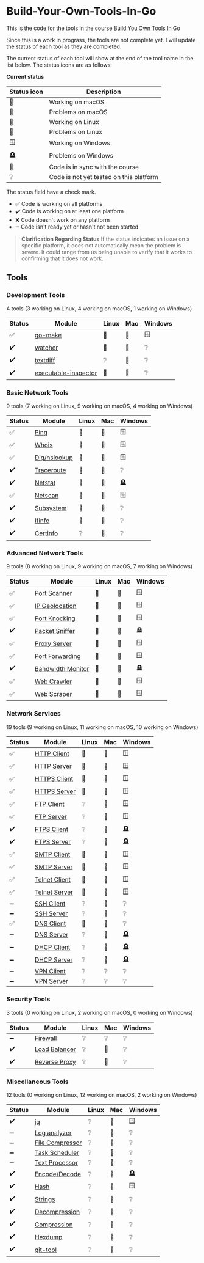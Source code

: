 # Build-Your-Own-Tools-In-Go

This is the code for the tools in the course [Build You Own Tools In Go](https://codedeviate.github.io/aicollection/go-build-your-own-tools.html)

Since this is a work in prograss, the tools are not complete yet. I will update the status of each tool as they are completed.

The current status of each tool will show at the end of the tool name in the list below. The status icons are as follows:

**Current status**

| Status icon     | Description                             |
| --------------- | --------------------------------------- |
| :green_apple:   | Working on macOS                        |
| :apple:         | Problems on macOS                       |
| :penguin:       | Working on Linux                        |
| :chicken:       | Problems on Linux                       |
| :window:        | Working on Windows                      |
| :headstone:     | Problems on Windows                     |
| :link:          | Code is in sync with the course         |
| :grey_question: | Code is not yet tested on this platform |

The status field have a check mark.
- :white_check_mark: Code is working on all platforms
- :heavy_check_mark: Code is working on at least one platform
- :x: Code doesn't work on any platform
- :heavy_minus_sign: Code isn't ready yet or hasn't not been started

> **Clarification Regarding Status**
> If the status indicates an issue on a specific platform, it does not automatically mean the problem is severe. It could range from us being unable to verify that it works to confirming that it does not work.


## Tools

### Development Tools

4 tools (3 working on Linux, 4 working on macOS, 1 working on Windows)

| Status             | Module                                         | Linux           | Mac           | Windows         |
|--------------------|------------------------------------------------|-----------------|---------------|-----------------|
| :white_check_mark: | [go-make](./go-make)                           | :penguin:       | :green_apple: | :window:        |
| :heavy_check_mark: | [watcher](./watcher)                           | :penguin:       | :green_apple: | :grey_question: |
| :heavy_check_mark: | [textdiff](./textdiff)                         | :grey_question: | :green_apple: | :grey_question: |
| :heavy_check_mark: | [executable-inspector](./executable-inspector) | :penguin:       | :green_apple: | :grey_question: |

### Basic Network Tools

9 tools (7 working on Linux, 9 working on macOS, 4 working on Windows)

| Status             | Module                      | Linux           | Mac           | Windows         |
|--------------------|-----------------------------|-----------------|---------------|-----------------|
| :white_check_mark: | [Ping](./ping)              | :penguin:       | :green_apple: | :window:        |
| :white_check_mark: | [Whois](./whois)            | :penguin:       | :green_apple: | :window:        |
| :white_check_mark: | [Dig/nslookup](./dnslookup) | :penguin:       | :green_apple: | :window:        |
| :heavy_check_mark: | [Traceroute](./traceroute)  | :chicken:       | :green_apple: | :grey_question: |
| :heavy_check_mark: | [Netstat](./netstat)        | :penguin:       | :green_apple: | :headstone:     |
| :white_check_mark: | [Netscan](./netscan)        | :penguin:       | :green_apple: | :window:        |
| :heavy_check_mark: | [Subsystem](./subsystem)    | :penguin:       | :green_apple: | :grey_question: |
| :heavy_check_mark: | [Ifinfo](./ifinfo)          | :penguin:       | :green_apple: | :grey_question: |
| :heavy_check_mark: | [Certinfo](./certinfo)      | :grey_question: | :green_apple: | :grey_question: |

### Advanced Network Tools

9 tools (8 working on Linux, 9 working on macOS, 7 working on Windows)

| Status             | Module                                  | Linux     | Mac           | Windows     |
|--------------------|-----------------------------------------|-----------|---------------|-------------|
| :white_check_mark: | [Port Scanner](./portscanner)           | :penguin: | :green_apple: | :window:    |
| :white_check_mark: | [IP Geolocation](./ipgeolocation)       | :penguin: | :green_apple: | :window:    |
| :white_check_mark: | [Port Knocking](./portknocking)         | :penguin: | :green_apple: | :window:    |
| :heavy_check_mark: | [Packet Sniffer](./packetsniffer)       | :penguin: | :green_apple: | :headstone: |
| :white_check_mark: | [Proxy Server](./proxyserver)           | :penguin: | :green_apple: | :window:    |
| :white_check_mark: | [Port Forwarding](./portforwarding)     | :penguin: | :green_apple: | :window:    |
| :heavy_check_mark: | [Bandwidth Monitor](./bandwidthmonitor) | :chicken: | :green_apple: | :headstone: |
| :white_check_mark: | [Web Crawler](./webcrawler)             | :penguin: | :green_apple: | :window:    |
| :white_check_mark: | [Web Scraper](./webscraper)             | :penguin: | :green_apple: | :window:    |

### Network Services

19 tools (9 working on Linux, 11 working on macOS, 10 working on Windows)

| Status             | Module                          | Linux           | Mac             | Windows         |
|--------------------|---------------------------------|-----------------|-----------------|-----------------|
| :white_check_mark: | [HTTP Client](./httpclient)     | :penguin:       | :green_apple:   | :window:        |
| :white_check_mark: | [HTTP Server](./httpserver)     | :penguin:       | :green_apple:   | :window:        |
| :white_check_mark: | [HTTPS Client](./httpsclient)   | :penguin:       | :green_apple:   | :window:        |
| :white_check_mark: | [HTTPS Server](./httpsserver)   | :penguin:       | :green_apple:   | :window:        |
| :white_check_mark: | [FTP Client](./ftpclient)       | :grey_question: | :green_apple:   | :window:        |
| :white_check_mark: | [FTP Server](./ftpserver)       | :grey_question: | :green_apple:   | :window:        |
| :heavy_check_mark: | [FTPS Client](./ftpsclient)     | :grey_question: | :apple:         | :headstone:     |
| :heavy_check_mark: | [FTPS Server](./ftpsserver)     | :grey_question: | :apple:         | :headstone:     |
| :white_check_mark: | [SMTP Client](./smtpclient)     | :penguin:       | :green_apple:   | :window:        |
| :white_check_mark: | [SMTP Server](./smtpserver)     | :penguin:       | :green_apple:   | :window:        |
| :white_check_mark: | [Telnet Client](./telnetclient) | :penguin:       | :green_apple:   | :window:        |
| :white_check_mark: | [Telnet Server](./telnetserver) | :penguin:       | :green_apple:   | :window:        |
| :heavy_minus_sign: | [SSH Client](./sshclient)       | :grey_question: | :apple:         | :grey_question: |
| :heavy_minus_sign: | [SSH Server](./sshserver)       | :grey_question: | :apple:         | :grey_question: |
| :white_check_mark: | [DNS Client](./dnsclient)       | :penguin:       | :green_apple:   | :grey_question: |
| :heavy_minus_sign: | [DNS Server](./dnsserver)       | :grey_question: | :apple:         | :headstone:     |
| :heavy_minus_sign: | [DHCP Client](./dhcpclient)     | :grey_question: | :apple:         | :headstone:     |
| :heavy_minus_sign: | [DHCP Server](./dhcpserver)     | :grey_question: | :apple:         | :headstone:     |
| :heavy_minus_sign: | [VPN Client](./vpnclient)       | :grey_question: | :grey_question: | :grey_question: |
| :heavy_minus_sign: | [VPN Server](./vpnserver)       | :grey_question: | :grey_question: | :grey_question: |

### Security Tools

3 tools (0 working on Linux, 2 working on macOS, 0 working on Windows)

| Status             | Module                          | Linux           | Mac             | Windows         |
|--------------------|---------------------------------|-----------------|-----------------|-----------------|
| :heavy_minus_sign: | [Firewall](./firewall)          | :grey_question: | :grey_question: | :grey_question: |
| :heavy_check_mark: | [Load Balancer](./loadbalancer) | :grey_question: | :green_apple:   | :grey_question: |
| :heavy_check_mark: | [Reverse Proxy](./reverseproxy) | :grey_question: | :green_apple:   | :grey_question: |

### Miscellaneous Tools

12 tools (0 working on Linux, 12 working on macOS, 2 working on Windows)

| Status             | Module                              | Linux           | Mac           | Windows         |
|--------------------|-------------------------------------|-----------------|---------------|-----------------|
| :heavy_check_mark: | [jq](./jq)                          | :grey_question: | :green_apple: | :window:        |
| :heavy_minus_sign: | [Log analyzer](./loganalyzer)       | :grey_question: | :green_apple: | :grey_question: |
| :heavy_minus_sign: | [File Compressor](./filecompressor) | :grey_question: | :green_apple: | :grey_question: |
| :heavy_minus_sign: | [Task Scheduler](./taskscheduler)   | :grey_question: | :green_apple: | :grey_question: |
| :heavy_minus_sign: | [Text Processor](./textprocessor)   | :grey_question: | :green_apple: | :grey_question: |
| :heavy_check_mark: | [Encode/Decode](./encodedecode)     | :grey_question: | :green_apple: | :headstone:     |
| :heavy_check_mark: | [Hash](./hash)                      | :grey_question: | :green_apple: | :window:        |
| :heavy_check_mark: | [Strings](./strings)                | :grey_question: | :green_apple: | :grey_question: |
| :heavy_check_mark: | [Decompression](./decompression)    | :grey_question: | :green_apple: | :grey_question: |
| :heavy_check_mark: | [Compression](./compression)        | :grey_question: | :green_apple: | :grey_question: |
| :heavy_check_mark: | [Hexdump](./hexdump)                | :grey_question: | :green_apple: | :grey_question: |
| :heavy_check_mark: | [git-tool](./git-tool)              | :grey_question: | :green_apple: | :grey_question: |
